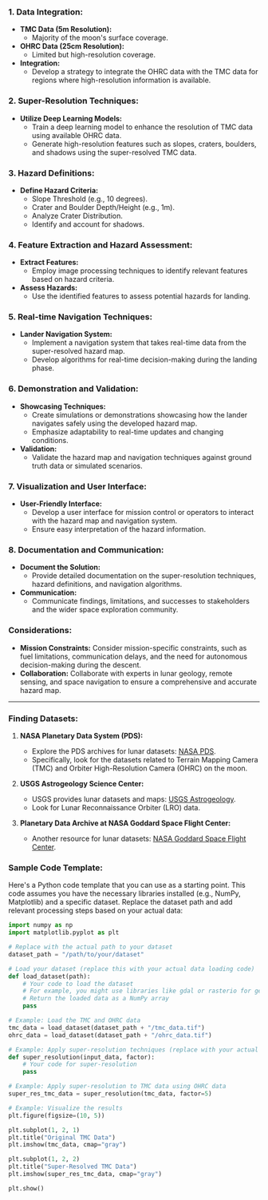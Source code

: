 ### 1. **Data Integration:**
   - **TMC Data (5m Resolution):**
     - Majority of the moon's surface coverage.
   - **OHRC Data (25cm Resolution):**
     - Limited but high-resolution coverage.
   - **Integration:**
     - Develop a strategy to integrate the OHRC data with the TMC data for regions where high-resolution information is available.

### 2. **Super-Resolution Techniques:**
   - **Utilize Deep Learning Models:**
     - Train a deep learning model to enhance the resolution of TMC data using available OHRC data.
     - Generate high-resolution features such as slopes, craters, boulders, and shadows using the super-resolved TMC data.

### 3. **Hazard Definitions:**
   - **Define Hazard Criteria:**
     - Slope Threshold (e.g., 10 degrees).
     - Crater and Boulder Depth/Height (e.g., 1m).
     - Analyze Crater Distribution.
     - Identify and account for shadows.

### 4. **Feature Extraction and Hazard Assessment:**
   - **Extract Features:**
     - Employ image processing techniques to identify relevant features based on hazard criteria.
   - **Assess Hazards:**
     - Use the identified features to assess potential hazards for landing.

### 5. **Real-time Navigation Techniques:**
   - **Lander Navigation System:**
     - Implement a navigation system that takes real-time data from the super-resolved hazard map.
     - Develop algorithms for real-time decision-making during the landing phase.

### 6. **Demonstration and Validation:**
   - **Showcasing Techniques:**
     - Create simulations or demonstrations showcasing how the lander navigates safely using the developed hazard map.
     - Emphasize adaptability to real-time updates and changing conditions.
   - **Validation:**
     - Validate the hazard map and navigation techniques against ground truth data or simulated scenarios.

### 7. **Visualization and User Interface:**
   - **User-Friendly Interface:**
     - Develop a user interface for mission control or operators to interact with the hazard map and navigation system.
     - Ensure easy interpretation of the hazard information.

### 8. **Documentation and Communication:**
   - **Document the Solution:**
     - Provide detailed documentation on the super-resolution techniques, hazard definitions, and navigation algorithms.
   - **Communication:**
     - Communicate findings, limitations, and successes to stakeholders and the wider space exploration community.

### Considerations:
- **Mission Constraints:** Consider mission-specific constraints, such as fuel limitations, communication delays, and the need for autonomous decision-making during the descent.
- **Collaboration:** Collaborate with experts in lunar geology, remote sensing, and space navigation to ensure a comprehensive and accurate hazard map.

---

### Finding Datasets:

1. **NASA Planetary Data System (PDS):**
   - Explore the PDS archives for lunar datasets: [NASA PDS](https://pds.nasa.gov/).
   - Specifically, look for the datasets related to Terrain Mapping Camera (TMC) and Orbiter High-Resolution Camera (OHRC) on the moon.

2. **USGS Astrogeology Science Center:**
   - USGS provides lunar datasets and maps: [USGS Astrogeology](https://astrogeology.usgs.gov/).
   - Look for Lunar Reconnaissance Orbiter (LRO) data.

3. **Planetary Data Archive at NASA Goddard Space Flight Center:**
   - Another resource for lunar datasets: [NASA Goddard Space Flight Center](https://pds.gsfc.nasa.gov/).

### Sample Code Template:

Here's a Python code template that you can use as a starting point. This code assumes you have the necessary libraries installed (e.g., NumPy, Matplotlib) and a specific dataset. Replace the dataset path and add relevant processing steps based on your actual data:

```python
import numpy as np
import matplotlib.pyplot as plt

# Replace with the actual path to your dataset
dataset_path = "/path/to/your/dataset"

# Load your dataset (replace this with your actual data loading code)
def load_dataset(path):
    # Your code to load the dataset
    # For example, you might use libraries like gdal or rasterio for geospatial data
    # Return the loaded data as a NumPy array
    pass

# Example: Load the TMC and OHRC data
tmc_data = load_dataset(dataset_path + "/tmc_data.tif")
ohrc_data = load_dataset(dataset_path + "/ohrc_data.tif")

# Example: Apply super-resolution techniques (replace with your actual super-resolution code)
def super_resolution(input_data, factor):
    # Your code for super-resolution
    pass

# Example: Apply super-resolution to TMC data using OHRC data
super_res_tmc_data = super_resolution(tmc_data, factor=5)

# Example: Visualize the results
plt.figure(figsize=(10, 5))

plt.subplot(1, 2, 1)
plt.title("Original TMC Data")
plt.imshow(tmc_data, cmap="gray")

plt.subplot(1, 2, 2)
plt.title("Super-Resolved TMC Data")
plt.imshow(super_res_tmc_data, cmap="gray")

plt.show()
```
